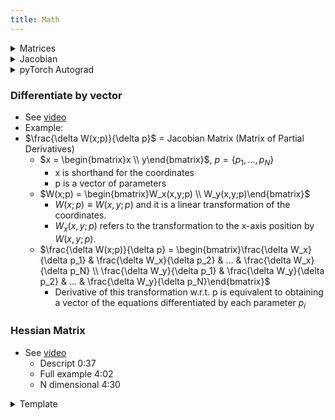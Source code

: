 ```yaml
---
title: Math
---
```


<details><summary>Matrices</summary><p>

* Converting a linear function into a matrix
  * If we have set of linear equations that follow the same equation pattern, we call it a **system of linear equations** which we can represent as a matrix
    * https://www.varsitytutors.com/hotmath/hotmath_help/topics/solving-systems-of-linear-equations-using-matrices
    * http://math.mit.edu/~gs/linearalgebra/ila0403.pdf
  * Given your equations, map it to Ax = b or [Ax|b]: 
    * Identify your "data", or the variables that are unique per equation (represented by matrix A)
    * Identify the variables that remain constant regardless of the equation index (represented by matrix x)
    * Identify the single value (unique to each equation) the equation equates to (represented by matrix b) that is not tied to a constant.
  * Let i be the ith equation of the line equation above
  * General Method:
    * Given an Equation: (DATA VARIABLES MULTIPLYING CONSTANTS) + (CONSTANTS WITHOUT DATA VARIABLES) = (SINGLE VALUE)
      * Merge the (CONSTANTS WITHOUT DATA VARIABLES) into (DATA VARIABLES MULTIPLYING CONSTANTS) by setting the data variables to 1 for such instances
        * If you have multiple of such constants, you can potentially merge them into a single constant
      * Let N_e = # of eqns, N_c = # of constants, N_v = # of data variables
      * Matrix A: [N_e x N_v] matrix containing all the data variables for every row
      * Matrix x: [N_c x 1] vector containing all constants as a variable
      * Matrix b: [N_e x 1] vector of single values
  * Example 1: Equation y = ax + c. We can rearrange this to Ax + By = C.
    * Matrix A: Each row is [x_i, y_i] (as they are variables unique to the equation)
    * Matrix x: [A, B]^T (the multipliers of the points x and y are substituted into the system of equations as a constant)
    * Matrix b: Each row is [C_i] (as this is the single value that is unique to each eqn that it equates to)
  * Example 2: Equation (x - x_0)^2 + (y - y_0)^2 = r^2
    * x, y = coordinates of point (on the circle)
    * x_0, y_0 = coordinates of center of circle
    * r = radius
    * Expansion: x^2 - x_0^2 - 2x_0*x + y^2 - y_0^2 - 2y_0*y = r^2
      * Rearrange: (-2x_0*x -2y_0*y) + (x_0^2 + y_0^2 - r^2) = -y^2 -x^2
      * In this case, x and y are data; they are specific to each equation
      * x_0, y_0 and r are going to be the same if we're referring to the same circle.
      * Here we can see x^2 and y^2 are not tied to constants, thus they are the unique value
      * Ax|b: (after cleaning up the negative signs)
        * A_i: [x, y, 1]
        * x: [x_0, y_0, c]^T, where c = r^2 -x_0^2 -y_0^2
        * b: [y^2, x^2]
      * https://math.stackexchange.com/questions/2110244/least-squares-method-to-find-radius-of-a-circle
      * https://math.stackexchange.com/questions/214661/circle-least-squares-fit
* The Matrix Cookbook
  * https://www.math.uwaterloo.ca/~hwolkowi/matrixcookbook.pdf
  
</p></details>

<details><summary>Jacobian</summary><p>

* Related topics:
  * Derivative of Multivariable functions
  * [pyTorch Autograd](https://pytorch.org/tutorials/beginner/blitz/autograd_tutorial.html)
    * Jacobian-vector product is just talking about the Jacobian matrix multiplied by a vector

* Pre-req: 
  * [Linear Transformations in matrix](https://www.khanacademy.org/math/multivariable-calculus/multivariable-derivatives/jacobian/v/jacobian-prerequisite-knowledge)
    * i.e. Representing a basis as a matrix and how it works
    * e.g. [a, b; c, d] [x, y]^T = [(a+c)x, (b+d)y]^T where (a+c)x and (b+d)y are the x and y coordinates with f1(x,y) and f2(x,y) as the basis (2D basis and linear transformation)
    * Note that [x,y]^T can become f([x,y]^T); that is, [f1(x,y), f2(x,y)]^T e.g. [x+sin(y), y+sin(x)]^T which isn't linear (but linear on a local scale; think of integration)
  * [Determinant w.r.t. Linear Transformations](https://www.khanacademy.org/math/multivariable-calculus/multivariable-derivatives/jacobian/v/the-jacobian-determinant)
    * See 1:08 
      * "Think of the determinant has how much this transformation stretches or squishes space"
      * It gets stretched out by a factor of the determinant
      * e.g. determinant = 6, Any area will get stretched out by a factor of 6

* [Local Linearity of a multivariable function](https://www.khanacademy.org/math/multivariable-calculus/multivariable-derivatives/jacobian/v/local-linearity-for-a-multivariable-function)
  * See: 4:20
  * Looking around some specific point x0 and y0, there should be some kind of really-zoomed-in **locally linear** transformation (represented by a 2x2 matrix i.e. the **Jacobian Matrix**) that represents the transformation performed by a much more complicated function

* [Jacobian Matrix]
  * See 1:07 - 2:21
  * [df1/dx, df1/dy; df2/dx, df2/dy] (See 6:13)
  * If you understand local linearity, the Jacobian Matrix just represents what a transformation looks like when you zoom in near a specific point s.t. it becomes a linear transformation

* [Jacobian Determinant]
  * See 8:31 (and talk about determinant above)
  * "Look at a tiny local neighbourhood around a point and see if the transformation stretches or squishes that region"

</p></details>

<details><summary>pyTorch Autograd</summary><p>

* https://www.youtube.com/watch?v=MswxJw-8PvE
  * Explains the autograd system 
  * 2:46: backward pass, 3:37 for more complicated scenario
  * Why do we need the gradients of each tensor?
    * https://stackoverflow.com/a/47026836 by jdhao
      * Neural network use loss (scalar) to assess how well the network has learned. 
      * In order to update the parameters of the network, we need to calculate the gradient of loss w.r.t to the parameters, which is actually leaf node in the computation graph (by the way, these parameters are mostly the weight and bias of various layers).
      * According to chain rule, in order to calculate gradient of loss w.r.t to a leaf node, we can compute derivative of loss w.r.t some intermediate variable, and gradient of intermediate variable w.r.t to the leaf variable, do a dot product and sum all these up.
        * Concrete example on this chain rule application: https://blog.paperspace.com/pytorch-101-understanding-graphs-and-automatic-differentiation/
      * The gradient arguments of a Variable's backward() method is used to calculate a weighted sum of each element of a Variable w.r.t the leaf Variable. These weight is just the derivate of final loss w.r.t each element of the intermediate variable.
* References
  * https://www.kaggle.com/residentmario/pytorch-autograd-explained

</p></details>

### Differentiate by vector
* See [video](https://www.youtube.com/watch?v=iWxY7VdcSH8)
* Example:
* $\frac{\delta W(x;p)}{\delta p}$ = Jacobian Matrix (Matrix of Partial Derivatives)
  * $x = \begin{bmatrix}x \\ y\end{bmatrix}$, $p=\{p_1,...,p_N\}$
    * x is shorthand for the coordinates
    * p is a vector of parameters
  * $W(x;p) = \begin{bmatrix}W_x(x,y;p) \\ W_y(x,y;p)\end{bmatrix}$
    * $W(x;p)\equiv W(x,y;p)$ and it is a linear transformation of the coordinates.
    * $W_x(x,y;p)$ refers to the transformation to the x-axis position by $W(x,y;p)$.
  * $\frac{\delta W(x;p)}{\delta p} = \begin{bmatrix}\frac{\delta W_x}{\delta p_1} & \frac{\delta W_x}{\delta p_2} & ... & \frac{\delta W_x}{\delta p_N} \\ \frac{\delta W_y}{\delta p_1} & \frac{\delta W_y}{\delta p_2} & ... & \frac{\delta W_y}{\delta p_N}\end{bmatrix}$
    * Derivative of this transformation w.r.t. p is equivalent to obtaining a vector of the equations differentiated by each parameter $p_i$

### Hessian Matrix
* See [video](https://www.khanacademy.org/math/multivariable-calculus/applications-of-multivariable-derivatives/quadratic-approximations/v/the-hessian-matrix)
  * Descript 0:37
  * Full example 4:02
  * N dimensional 4:30

<details><summary>Template</summary><p>
</p></details>